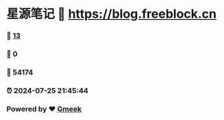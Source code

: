 # 星源笔记 :link: https://blog.freeblock.cn 
### :page_facing_up: [13](https://blog.freeblock.cn/tag.html) 
### :speech_balloon: 0 
### :hibiscus: 54174 
### :alarm_clock: 2024-07-25 21:45:44 
### Powered by :heart: [Gmeek](https://github.com/Meekdai/Gmeek)
